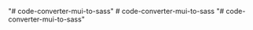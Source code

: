 "# code-converter-mui-to-sass" 
#   c o d e - c o n v e r t e r - m u i - t o - s a s s  
 "# code-converter-mui-to-sass" 
